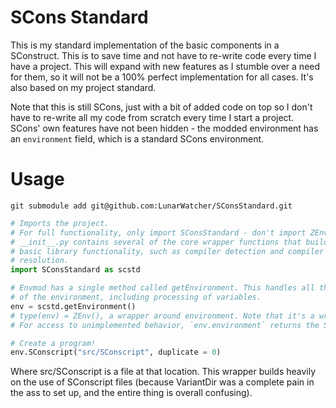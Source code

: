 # SCons Standard

This is my standard implementation of the basic components in a SConstruct. This is to save time and not have to re-write code every time I have a project. This will expand with new features as I stumble over a need for them, so it will not be a 100% perfect implementation for all cases. It's also based on my project standard. 

Note that this is still SCons, just with a bit of added code on top so I don't have to re-write all my code from scratch every time I start a project. SCons' own features have not been hidden - the modded environment has an `environment` field, which is a standard SCons environment.

# Usage

```
git submodule add git@github.com:LunarWatcher/SConsStandard.git
```

```python
# Imports the project.
# For full functionality, only import SConsStandard - don't import ZEnv.
# __init__.py contains several of the core wrapper functions that build
# basic library functionality, such as compiler detection and compiler flag 
# resolution.
import SConsStandard as scstd

# Envmod has a single method called getEnvironment. This handles all the preprocessing
# of the environment, including processing of variables.
env = scstd.getEnvironment()
# type(env) = ZEnv(), a wrapper around environment. Note that it's a wrapper, not a child class.
# For access to unimplemented behavior, `env.environment` returns the SCons.Script.Environment. 

# Create a program!  
env.SConscript("src/SConscript", duplicate = 0)
```

Where src/SConscript is a file at that location. This wrapper builds heavily on the use of SConscript files (because VariantDir was a complete pain in the ass to set up, and the entire thing is overall confusing).


